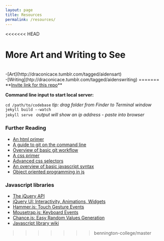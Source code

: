 ```yaml
---
layout: page
title: Resources
permalink: /resources/
---
```


<<<<<<< HEAD
<h1>More Art and Writing to See</h1><br>
-[Art](http://draconicace.tumblr.com/tagged/aidensart)<br>
-[Writing](htp://draconicace.tumblr.com/tagged/aidenswriting)
=======
**<a href="https://github.com/bennington-college/bennington-college.github.io/invitations">Invite link for this repo</a>**

**Command line input to start local server:**

`cd /path/to/codebase`    *tip: drag folder from Finder to Terminal window*  
`jekyll build --watch`  
`jekyll serve `    *output will show an ip address - paste into browser*  
	


### Further Reading
- [An html primer](http://htmldog.com/guides/html/beginner)  
- [A guide to git on the command line](https://rogerdudler.github.io/git-guide/)  
- [Overview of basic git workflow](http://scottchacon.com/2011/08/31/github-flow.html)  
- [A css primer](http://www.cssbasics.com/)  
- [Advanced css selectors](http://www.w3schools.com/cssref/trysel.asp)
- [An overview of basic javascript syntax](https://gitbookio.gitbooks.io/javascript/content/)
- [Object oriented programming in js](https://developer.mozilla.org/en-US/docs/Web/JavaScript/Introduction_to_Object-Oriented_JavaScript)
  
### Javascript libraries
- [The jQuery API](https://api.jquery.com/)
- [jQuery UI: Interactivity, Animations, Widgets](http://jqueryui.com/)
- [Hammer.js: Touch Gesture Events](https://hammerjs.github.io/)
- [Mousetrap.js: Keyboard Events](https://craig.is/killing/mice)
- [Chance.js: Easy Random Values Generation](http://chancejs.com/)
- [Javascript library wiki](https://github.com/bebraw/jswiki/wiki)  
>>>>>>> bennington-college/master
